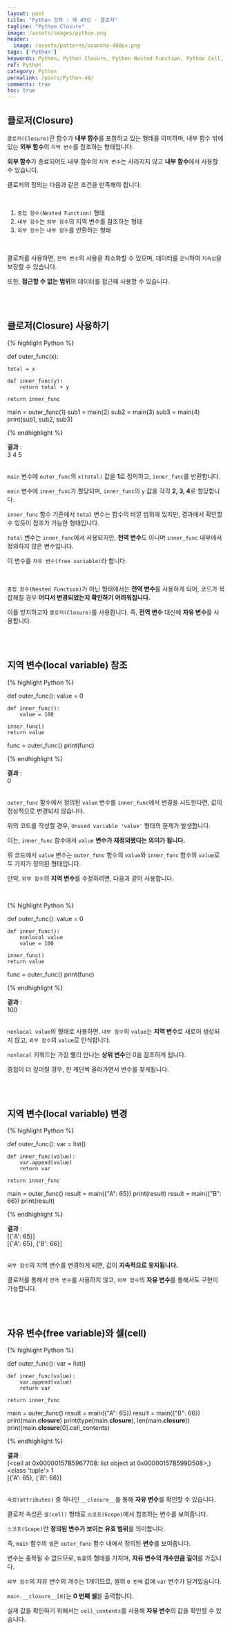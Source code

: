 ```yaml
---
layout: post
title: "Python 강좌 : 제 40강 - 클로저"
tagline: "Python Closure"
image: /assets/images/python.png
header:
  image: /assets/patterns/asanoha-400px.png
tags: ['Python']
keywords: Python, Python Closure, Python Nested Function, Python Cell, Python __closure__, Python Scope, Python cell_contents
ref: Python
category: Python
permalink: /posts/Python-40/
comments: true
toc: true
---
```


## 클로저(Closure)

`클로저(Closure)`란 함수가 **내부 함수**를 포함하고 있는 형태를 의미하며, 내부 함수 밖에 있는 **외부 함수**의 `지역 변수`를 참조하는 형태입니다.

**외부 함수**가 종료되어도 내부 함수의 `지역 변수`는 사라지지 않고 **내부 함수**에서 사용할 수 있습니다.

클로저의 정의는 다음과 같은 조건을 만족해야 합니다.

<br>

1. `중첩 함수(Nested Function)` 형태
2. `내부 함수`는 `외부 함수`의 지역 변수를 참조하는 형태
3. `외부 함수`는 `내부 함수`를 반환하는 형태

<br>

클로저를 사용하면, `전역 변수`의 사용을 최소화할 수 있으며, 데이터를 `은닉`하여 `지속성`을 보장할 수 있습니다.

또한, **접근할 수 없는 범위**의 데이터를 접근해 사용할 수 있습니다.

<br>
<br>

## 클로저(Closure) 사용하기

{% highlight Python %}

def outer_func(x):

    total = x

    def inner_func(y):
        return total + y

    return inner_func


main = outer_func(1)
sub1 = main(2)
sub2 = main(3)
sub3 = main(4)
print(sub1, sub2, sub3)

{% endhighlight %}

**결과**
:    
3 4 5<br>
<br>

`main` 변수에 `outer_func`의 `x(total)` 값을 **1**로 정의하고, `inner_func`를 반환합니다.

`main` 변수에 `inner_func`가 할당되며, `inner_func`의 `y` 값을 각각 **2, 3, 4**로 할당합니다.

`inner_func` 함수 기준에서 `total` 변수는 함수의 바깥 범위에 있지만, 결과에서 확인할 수 있듯이 참조가 가능한 형태입니다.

`total` 변수는 `inner_func`에서 사용되지만, **전역 변수**도 아니며 `inner_func` 내부에서 정의하지 않은 변수입니다.

이 변수를 `자유 변수(free variable)`라 합니다.

<br>

`중첩 함수(Nested Function)`가 아닌 형태에서는 **전역 변수**를 사용하게 되어, 코드가 복잡해질 경우 **어디서 변경되었는지 확인하기 어려워집니다.**

이를 방지하고자 `클로저(Closure)`를 사용합니다. 즉, **전역 변수** 대신에 **자유 변수**를 사용합니다.

<br>
<br>

## 지역 변수(local variable) 참조

{% highlight Python %}

def outer_func():
    value = 0

    def inner_func():
        value = 100

    inner_func()
    return value


func = outer_func()
print(func)


{% endhighlight %}

**결과**
:    
0<br>
<br>

`outer_func` 함수에서 정의된 `value` 변수를 `inner_func`에서 변경을 시도한다면, 값이 정상적으로 변경되지 않습니다.

위의 코드를 작성할 경우, `Unused variable 'value'` 형태의 문제가 발생합니다.

이는, `inner_func` 함수에서 `value` **변수가 재정의됐다는 의미가 됩니다.**

위 코드에서 `value` 변수는 `outer_func` 함수의 `value`와 `inner_func` 함수의 `value`로 두 가지가 정의된 형태입니다.

만약, `외부 함수`의 **지역 변수**를 수정하려면, 다음과 같이 사용합니다.

<br>

{% highlight Python %}

def outer_func():
    value = 0

    def inner_func():
        nonlocal value
        value = 100

    inner_func()
    return value


func = outer_func()
print(func)


{% endhighlight %}

**결과**
:    
100<br>
<br>

`nonlocal value`의 형태로 사용하면, `내부 함수`의 `value`는 **지역 변수**로 새로이 생성되지 않고, `외부 함수`의 `value`로 인식합니다.

`nonlocal` 키워드는 가장 빨리 만나는 **상위 변수**인 0을 참조하게 됩니다.

중첩이 더 깊어질 경우, 한 계단씩 올라가면서 변수를 찾게됩니다.

<br>
<br>

## 지역 변수(local variable) 변경

{% highlight Python %}

def outer_func():
    var = list()

    def inner_func(value):
        var.append(value)
        return var

    return inner_func


main = outer_func()
result = main({"A": 65})
print(result)
result = main({"B": 66})
print(result)

{% endhighlight %}

**결과**
:    
[{'A': 65}]<br>
[{'A': 65}, {'B': 66}]<br>
<br>

`외부 함수`의 지역 변수를 변경하게 되면, 값이 **지속적으로 유지됩니다.**

클로저를 통해서 `전역 변수`를 사용하지 않고, `외부 함수`의 **자유 변수**를 통해서도 구현이 가능합니다.

<br>
<br>

## 자유 변수(free variable)와 셀(cell)

{% highlight Python %}

def outer_func():
    var = list()

    def inner_func(value):
        var.append(value)
        return var

    return inner_func


main = outer_func()
result = main({"A": 65})
result = main({"B": 66})
print(main.__closure__)
print(type(main.__closure__), len(main.__closure__))
print(main.__closure__[0].cell_contents)

{% endhighlight %}

**결과**
:    
(<cell at 0x00000157B5967708: list object at 0x00000157B599D508>,)<br>
<class 'tuple'> 1<br>
[{'A': 65}, {'B': 66}]<br>
<br>

`속성(attributes)` 중 하나인 `__closure__`를 통해 **자유 변수**를 확인할 수 있습니다.

클로저 속성은 `셀(cell)` 형태로 `스코프(Scope)`에서 참조하는 변수를 보여줍니다.

`스코프(Scope)`란 **정의된 변수가 보이는 유효 범위**를 의미합니다.

즉, `main` 함수의 `셀`은 `outer_func` 함수 내에서 정의된 **변수**를 보여줍니다.

변수는 중복될 수 없으므로, `튜플`의 형태를 가지며, **자유 변수의 개수만큼 길이**를 가집니다.

`외부 함수`의 자유 변수의 개수는 1개이므로, 셀의 `0 번째` 값에 `var` 변수가 담겨있습니다.

`main.__closure__[0]`는 **0 번째 셀**을 출력합니다.

실제 값을 확인하기 위해서는 `cell_contents`를 사용해 **자유 변수**의 값을 확인할 수 있습니다.

